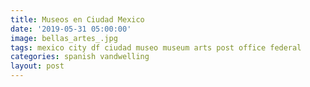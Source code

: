 ```yaml
---
title: Museos en Ciudad Mexico
date: '2019-05-31 05:00:00'
image: bellas_artes_.jpg
tags: mexico city df ciudad museo museum arts post office federal
categories: spanish vandwelling
layout: post
---
```



